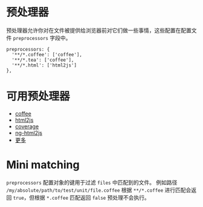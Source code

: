 # 预处理器

预处理器允许你对在文件被提供给浏览器前对它们做一些事情，这些配置在配置文件 ```preprocessors``` 字段中。
```
preprocessors: {
  '**/*.coffee': ['coffee'],
  '**/*.tea': ['coffee'],
  '**/*.html': ['html2js']
},
```

# 可用预处理器

* [coffee](https://github.com/karma-runner/karma-coffee-preprocessor)
* [html2js](https://github.com/karma-runner/karma-html2js-preprocessor)
* [coverage](https://github.com/karma-runner/karma-coverage)
* [ng-html2js](https://github.com/karma-runner/karma-ng-html2js-preprocessor)
* [更多](https://www.npmjs.com/browse/keyword/karma-preprocessor)

# Mini matching

```preprocessors``` 配置对象的键用于过滤 ```files``` 中匹配到的文件。
例如路径 ```/my/absolute/path/to/test/unit/file.coffee``` 根据 ```**/*.coffee``` 进行匹配会返回 ```true```，但根据 ```*.coffee``` 匹配返回 ```false``` 预处理不会执行。